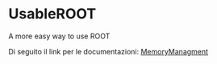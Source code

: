 # UsableROOT
A more easy way to use ROOT

Di seguito il link per le documentazioni:
[MemoryManagment](MemoryManagment/readMe.md)